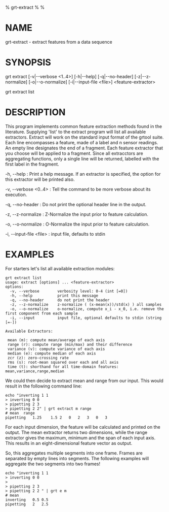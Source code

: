 % grt-extract
% 
% 

# NAME

 grt-extract - extract features from a data sequence

# SYNOPSIS
 grt extract [-v|--verbose \<1..4\>] [-h|--help] [-q|--no-header] 
             [-z|--z-normalize] [-o|--o-normalize]
             [-i|--input-file \<file\>] \<feature-extractor\>

 grt extract list

# DESCRIPTION
 This program implements common feature extraction methods found in the literature. Supplying 'list' to the extract program will list all available extractors. Extract will work on the standard input format of the grtool suite. Each line encompasses a feature, made of a label and n sensor readings. An empty line designates the end of a fragment. Each feature extractor that you choose will be applied to a fragment. Since all extracctors are aggregating functions, only a single line will be returned, labelled with the first label in the fragment.

-h, --help
:   Print a help message. If an extractor is specified, the option for this extractor will be printed also.
 
-v, --verbose \<0..4\>
:   Tell the command to be more verbose about its execution.

-q, --no-header
:   Do not print the optional header line in the output.

-z, --z-normalize
:   Z-Normalize the input prior to feature calculation.

-o, --o-normalize
:   O-Normalize the input prior to feature calculation.

-i, --input-file \<file\>
:   input file, defaults to stdin

# EXAMPLES

 For starters let's list all available extraction modules:
    
    grt extract list
    usage: extract [options] ... <feature-extractor>
    options:
      -v, --verbose        verbosity level: 0-4 (int [=0])
      -h, --help           print this message
      -q, --no-header      do not print the header
      -z, --z-normalize    z-normalize ( (x-mean(x))/std(x) ) all samples
      -o, --o-normalize    o-normalize, compute x_i - x_0, i.e. remove the first component from each sample
      -i, --input          input file, optional defaults to stdin (string [=-])
    
    Available Extractors:
    
     mean (m): compute mean/average of each axis
     range (r): compute range (min/max) and their difference
     variance (v): compute variance of each axis
     median (e): compute median of each axis
     zcr (z): zero-crossing rate
     rms (s): root-mean squared over each and all axis
     time (t): shorthand for all time-domain features: mean,variance,range,median

    

 We could then decide to extract mean and range from our input. This would result in the following command line:

    echo "inverting 1 1
    > inverting 0 0
    > pipetting 2 3
    > pipetting 2 2" | grt extract m range
    # mean	range	
    pipetting	1.25	1.5	2	0	2	3	0	3	


 For each input dimension, the feature will be calculated and printed on the output. The mean extractor returns two dimensions, while the range extractor gives the maximum, minimum and the span of each input axis. This results in an eight-dimensional feature vector as output.

 So, this aggregates multiple segments into one frame. Frames are separated by empty lines into segments. The following examples will aggregate the two segments into two frames!

    echo "inverting 1 1
    > inverting 0 0
    >
    > pipetting 2 3
    > pipetting 2 2 " | grt e m
    # mean	
    inverting	0.5	0.5	
    pipetting	2	2.5	
